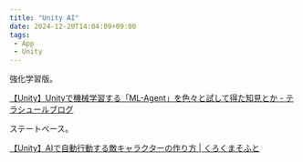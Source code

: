 ```yaml
---
title: "Unity AI"
date: 2024-12-20T14:04:09+09:00
tags: 
 - App
 - Unity
---
```


強化学習版。

[【Unity】Unityで機械学習する「ML-Agent」を色々と試して得た知見とか - テラシュールブログ](https://tsubakit1.hateblo.jp/entry/2018/02/18/233000)

ステートベース。

[【Unity】AIで自動行動する敵キャラクターの作り方 \| くろくまそふと](https://moon-bear.com/2020/01/02/enemy-ai/)